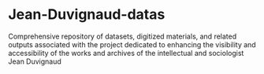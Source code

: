 # Jean-Duvignaud-datas
Comprehensive repository of datasets, digitized materials, and related outputs associated with the project dedicated to enhancing the visibility and accessibility of the works and archives of the intellectual and sociologist Jean Duvignaud
